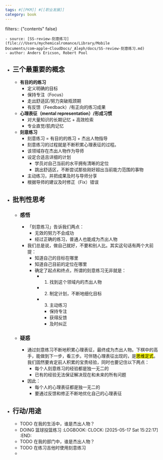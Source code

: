 ```yaml
---
tags: #[[PKM]] #[[职业发展]]
category: book
---
```


filters:: {"contents" false}

	- source: [SS-review-刻意练习](file:///Users/mychemicalromance/Library/Mobile Documents/com~apple~CloudDocs/_Aleph/docs/SS-review-刻意练习.md)
	- author: Anders Ericson, Robert Pool
- ## 三个最重要的概念
	- **有目的的练习**
		- 定义明确的目标
		- 保持专注（Focus）
		- 走出舒适区/努力突破瓶颈期
		- 有反馈（Feedback）/有正向的练习成果
	- **心理表征（mental representation）/形成习惯**
		- 对大量知识的长期记忆 + 高效检索
		- 专业直觉/肌肉记忆
	- **刻意练习**
		- 刻意练习 = 有目的的练习 + 杰出人物指导
		- 刻意练习的过程就是不断积累心理表征的过程。
		- 该领域存在杰出人物作为导师
		- 设定合适且详细的计划
			- 学员对自己当前的水平拥有清晰的定位
			- 跳出舒适区，不断尝试那些刚好超出当前能力范围的事物
		- 主动练习，并把成果及时与导师分享
		- 根据导师的建议及时修正（Fix）错误
- ## 批判性思考
	- ### 感悟
		- 「刻意练习」告诉我们两点：
			- 无效的努力不会成功
			- 经过正确的练习，普通人也能成为杰出人物
		- 我们总是说，做自己就好，不要和别人比。其实这句话有两个大前提：
			- 知道自己的目标在哪里
			- 知道自己目前的定位在哪里
			- 确定了起点和终点，所谓的刻意练习无非就是：
				- 1. 找到这个领域内的杰出人物
				- 2. 制定计划，不断地细化目标
				- 3. 主动练习
					- 保持专注
					- 获得反馈
					- 及时纠正
	- ### 疑惑
		- 通过刻意练习不断地积累心理表征，最终成为杰出人物。下棋中的高手，能做到下一步，看三步。可伴随心理表征出现的，是<mark>思维定式</mark>。我们固然要肯定前人积累的宝贵经验，同时也要记住以下两点：
			- 每个人刻意练习的经验都是独一无二的
			- 已有的经验无法保证解决现在和未来的所有问题
		- 因此：
			- 每个人的心理表征都是独一无二的
			- 要通过反馈和修正不断地优化自己的心理表征
- ## 行动/用途
	- TODO 在我的生活中，谁是杰出人物？
	- DOING 篮球投篮练习
	  :LOGBOOK:
	  CLOCK: [2025-05-17 Sat 15:22:17]
	  :END:
	- TODO 在我的部门中，谁是杰出人物？
	- TODO 在练习吉他时使用刻意练习
	-